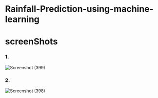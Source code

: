 # Rainfall-Prediction-using-machine-learning
# screenShots
### 1.
![Screenshot (399)](https://user-images.githubusercontent.com/76526542/213357632-0d52badc-1748-4b21-bd85-871128ffea01.png)
### 2.
![Screenshot (398)](https://user-images.githubusercontent.com/76526542/213357638-23a9e2fa-553a-4760-b13f-8a849fdb37f4.png)
